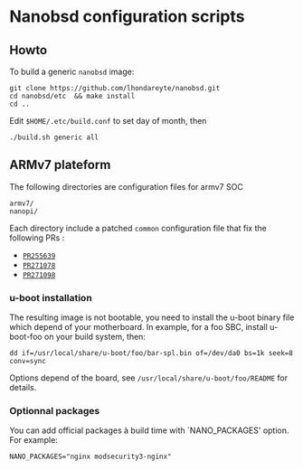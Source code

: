 #  Nanobsd configuration scripts

## Howto

To build a generic `nanobsd` image:

    git clone https://github.com/lhondareyte/nanobsd.git  
    cd nanobsd/etc  && make install
    cd ..

Edit `$HOME/.etc/build.conf` to set day of month, then

    ./build.sh generic all

## ARMv7 plateform

The following directories are configuration files for armv7 SOC

    armv7/
    nanopi/

Each directory include a patched `common` configuration file that fix the following PRs :

 * [`PR255639`](https://bugs.freebsd.org/bugzilla/show_bug.cgi?id=255639)
 * [`PR271078`](https://bugs.freebsd.org/bugzilla/show_bug.cgi?id=271078)
 * [`PR271098`](https://bugs.freebsd.org/bugzilla/show_bug.cgi?id=271098)

### u-boot installation

The resulting image is not bootable, you need to install the u-boot binary file which depend of your motherboard. In example, for a foo SBC, install u-boot-foo on your build system, then:

    dd if=/usr/local/share/u-boot/foo/bar-spl.bin of=/dev/da0 bs=1k seek=8 conv=sync

Options depend of the board, see `/usr/local/share/u-boot/foo/README` for details.

### Optionnal packages

You can add official packages à build time with `NANO_PACKAGES' option. For example:

    NANO_PACKAGES="nginx modsecurity3-nginx"
